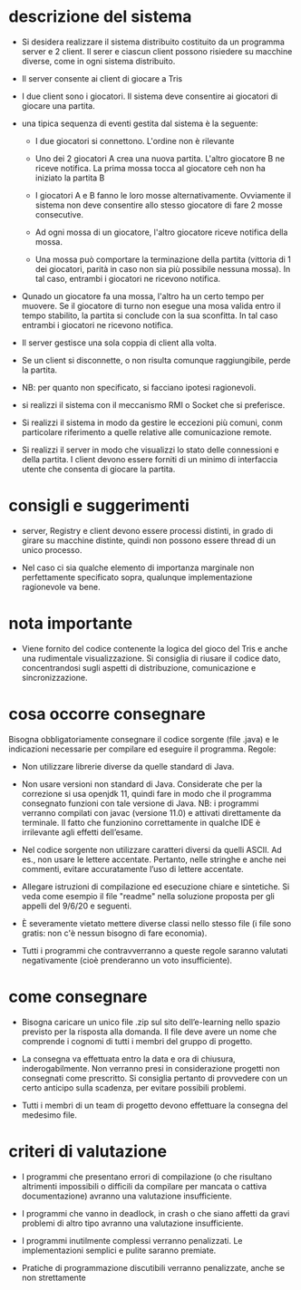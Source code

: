 # descrizione del sistema
+ Si desidera realizzare il sistema distribuito costituito da un programma server e 2 client. Il serer e ciascun client possono risiedere su macchine diverse, come in ogni sistema distribuito.

+ Il server consente ai client di giocare a Tris
+ I due client sono i giocatori. Il sistema deve consentire ai giocatori di giocare una partita.

+ una tipica sequenza di eventi gestita dal sistema è la seguente:

	+ I due giocatori si connettono.  L'ordine non è rilevante
	
	+ Uno dei 2 giocatori A crea una nuova partita. L'altro giocatore B ne riceve notifica. La prima mossa tocca al giocatore ceh non ha iniziato la partita B
	
	+ I giocatori A e B fanno le loro mosse alternativamente. Ovviamente il sistema non deve consentire allo stesso giocatore di fare 2 mosse consecutive.

	+ Ad ogni mossa di un giocatore, l'altro giocatore riceve notifica della mossa.

	+ Una mossa può comportare la terminazione della partita (vittoria di 1 dei giocatori, parità in caso non sia più possibile nessuna mossa). In tal caso, entrambi i giocatori ne ricevono notifica.

+ Qunado un giocatore fa una mossa, l'altro ha un certo tempo per muovere. Se il giocatore di turno non esegue una mosa valida entro il tempo stabilito, la partita si conclude con la sua sconfitta. In tal caso entrambi i giocatori ne ricevono notifica.

+ Il server gestisce una sola coppia di client alla volta.

+ Se un client si disconnette, o non risulta comunque raggiungibile, perde la partita.

+ NB: per quanto non specificato, si facciano ipotesi ragionevoli.

+ si realizzi il sistema con il meccanismo RMI o Socket che si preferisce.

+ Si realizzi il sistema in modo da gestire le eccezioni più comuni, conm particolare riferimento a quelle relative alle comunicazione remote.

+ Si realizzi il server in modo che visualizzi lo stato delle connessioni e della partita. I client devono essere forniti di un minimo di interfaccia utente che consenta di giocare la partita.

# consigli e suggerimenti

+ server, Registry e client devono essere processi distinti, in grado di girare su macchine distinte, quindi non possono essere thread di un unico processo.

+ Nel caso ci sia qualche elemento di importanza marginale non perfettamente specificato sopra, qualunque implementazione ragionevole va bene.

# nota importante

+ Viene fornito del codice contenente la logica del gioco del Tris e anche una rudimentale visualizzazione. Si consiglia di riusare il codice dato, concentrandosi sugli aspetti di distribuzione, comunicazione e sincronizzazione.

# cosa occorre consegnare

Bisogna obbligatoriamente consegnare il codice sorgente (file .java) e le indicazioni necessarie per compilare ed eseguire il programma.
Regole:

+ Non utilizzare librerie diverse da quelle standard di Java.

+ Non usare versioni non standard di Java. Considerate che per la correzione si usa openjdk 11, quindi fare in modo che il programma consegnato funzioni con tale versione di Java. NB: i programmi verranno compilati con javac (versione 11.0) e attivati direttamente da terminale. Il fatto che funzionino correttamente in qualche IDE è irrilevante agli effetti dell’esame.
+ Nel codice sorgente non utilizzare caratteri diversi da quelli ASCII. Ad es., non usare le lettere accentate. Pertanto, nelle stringhe e anche nei commenti, evitare accuratamente l’uso di lettere accentate.
+ Allegare istruzioni di compilazione ed esecuzione chiare e sintetiche. Si veda come esempio il file "readme" nella soluzione proposta per gli appelli del 9/6/20 e seguenti.
+ È severamente vietato mettere diverse classi nello stesso file (i file sono gratis: non c'è nessun bisogno di fare economia).
+ Tutti i programmi che contravverranno a queste regole saranno valutati negativamente (cioè prenderanno un voto insufficiente).

# come consegnare

+ Bisogna caricare un unico file .zip sul sito dell’e-learning nello spazio previsto per la risposta alla domanda. Il file deve avere un nome che comprende i cognomi di tutti i membri del gruppo di progetto.

+ La consegna va effettuata entro la data e ora di chiusura, inderogabilmente. Non verranno presi in considerazione progetti non consegnati come prescritto. Si consiglia pertanto di provvedere con un certo anticipo sulla scadenza, per evitare possibili problemi.

+ Tutti i membri di un team di progetto devono effettuare la consegna del medesimo file.

# criteri di valutazione

+ I programmi che presentano errori di compilazione (o che risultano altrimenti impossibili o difficili da compilare per mancata o cattiva documentazione) avranno una valutazione insufficiente.

+ I programmi che vanno in deadlock, in crash o che siano affetti da gravi problemi di altro tipo avranno una valutazione insufficiente.

+ I programmi inutilmente complessi verranno penalizzati. Le implementazioni semplici e pulite saranno premiate.

+ Pratiche di programmazione discutibili verranno penalizzate, anche se non strettamente
